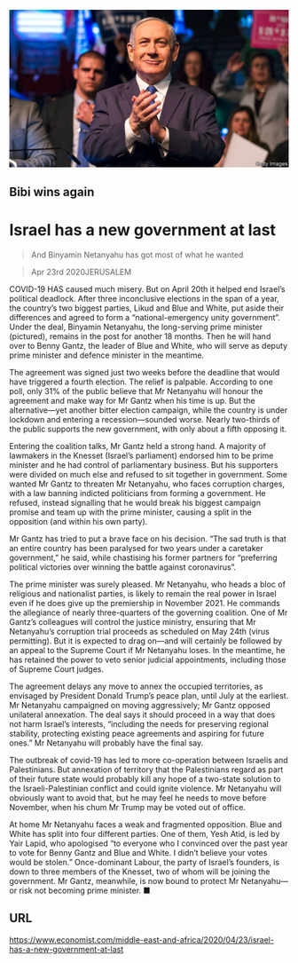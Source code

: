 ![](./images/20200425_MAP003_0.jpg)

## Bibi wins again

# Israel has a new government at last

> And Binyamin Netanyahu has got most of what he wanted

> Apr 23rd 2020JERUSALEM

COVID-19 HAS caused much misery. But on April 20th it helped end Israel’s political deadlock. After three inconclusive elections in the span of a year, the country’s two biggest parties, Likud and Blue and White, put aside their differences and agreed to form a “national-emergency unity government”. Under the deal, Binyamin Netanyahu, the long-serving prime minister (pictured), remains in the post for another 18 months. Then he will hand over to Benny Gantz, the leader of Blue and White, who will serve as deputy prime minister and defence minister in the meantime.

The agreement was signed just two weeks before the deadline that would have triggered a fourth election. The relief is palpable. According to one poll, only 31% of the public believe that Mr Netanyahu will honour the agreement and make way for Mr Gantz when his time is up. But the alternative—yet another bitter election campaign, while the country is under lockdown and entering a recession—sounded worse. Nearly two-thirds of the public supports the new government, with only about a fifth opposing it.

Entering the coalition talks, Mr Gantz held a strong hand. A majority of lawmakers in the Knesset (Israel’s parliament) endorsed him to be prime minister and he had control of parliamentary business. But his supporters were divided on much else and refused to sit together in government. Some wanted Mr Gantz to threaten Mr Netanyahu, who faces corruption charges, with a law banning indicted politicians from forming a government. He refused, instead signalling that he would break his biggest campaign promise and team up with the prime minister, causing a split in the opposition (and within his own party).

Mr Gantz has tried to put a brave face on his decision. “The sad truth is that an entire country has been paralysed for two years under a caretaker government,” he said, while chastising his former partners for “preferring political victories over winning the battle against coronavirus”.

The prime minister was surely pleased. Mr Netanyahu, who heads a bloc of religious and nationalist parties, is likely to remain the real power in Israel even if he does give up the premiership in November 2021. He commands the allegiance of nearly three-quarters of the governing coalition. One of Mr Gantz’s colleagues will control the justice ministry, ensuring that Mr Netanyahu’s corruption trial proceeds as scheduled on May 24th (virus permitting). But it is expected to drag on—and will certainly be followed by an appeal to the Supreme Court if Mr Netanyahu loses. In the meantime, he has retained the power to veto senior judicial appointments, including those of Supreme Court judges.

The agreement delays any move to annex the occupied territories, as envisaged by President Donald Trump’s peace plan, until July at the earliest. Mr Netanyahu campaigned on moving aggressively; Mr Gantz opposed unilateral annexation. The deal says it should proceed in a way that does not harm Israel’s interests, “including the needs for preserving regional stability, protecting existing peace agreements and aspiring for future ones.” Mr Netanyahu will probably have the final say.

The outbreak of covid-19 has led to more co-operation between Israelis and Palestinians. But annexation of territory that the Palestinians regard as part of their future state would probably kill any hope of a two-state solution to the Israeli-Palestinian conflict and could ignite violence. Mr Netanyahu will obviously want to avoid that, but he may feel he needs to move before November, when his chum Mr Trump may be voted out of office.

At home Mr Netanyahu faces a weak and fragmented opposition. Blue and White has split into four different parties. One of them, Yesh Atid, is led by Yair Lapid, who apologised “to everyone who I convinced over the past year to vote for Benny Gantz and Blue and White. I didn’t believe your votes would be stolen.” Once-dominant Labour, the party of Israel’s founders, is down to three members of the Knesset, two of whom will be joining the government. Mr Gantz, meanwhile, is now bound to protect Mr Netanyahu—or risk not becoming prime minister. ■

## URL

https://www.economist.com/middle-east-and-africa/2020/04/23/israel-has-a-new-government-at-last
